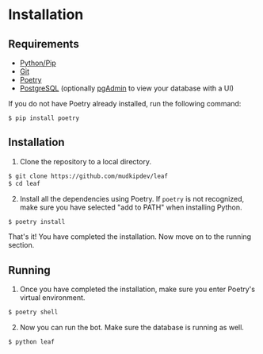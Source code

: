 # Installation
## Requirements
- [Python/Pip](https://python.org)
- [Git](https://git-scm.com/)
- [Poetry](https://pypi.org/project/poetry/)
- [PostgreSQL](https://www.postgresql.org/download/) (optionally [pgAdmin](https://www.pgadmin.org/) to view your database with a UI)

If you do not have Poetry already installed, run the following command:
```
$ pip install poetry
```

## Installation
1. Clone the repository to a local directory.
```sh
$ git clone https://github.com/mudkipdev/leaf
$ cd leaf
```
2. Install all the dependencies using Poetry. If `poetry` is not recognized, make sure you have selected "add to PATH" when installing Python.
```sh
$ poetry install
```
That's it! You have completed the installation. Now move on to the running section.

## Running
1. Once you have completed the installation, make sure you enter Poetry's virtual environment.
```sh
$ poetry shell
```
2. Now you can run the bot. Make sure the database is running as well.
```sh
$ python leaf
```